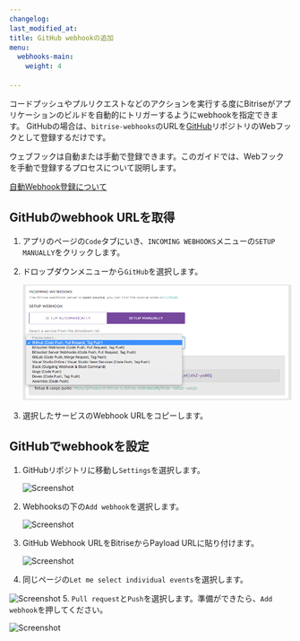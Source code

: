 ```yaml
---
changelog:
last_modified_at:
title: GitHub webhookの追加
menu:
  webhooks-main:
    weight: 4

---
```

コードプッシュやプルリクエストなどのアクションを実行する度にBitriseがアプリケーションのビルドを自動的にトリガーするようにwebhookを指定できます。 GitHubの場合は、`bitrise-webhooks`のURLを[GitHub](https://www.github.com)リポジトリのWebフックとして登録するだけです。

ウェブフックは自動または手動で登録できます。このガイドでは、Webフックを手動で登録するプロセスについて説明します。

[自動Webhook登録について](/webhooks/index#setting-up-incoming-webhooks-automatically/)

## GitHubのwebhook URLを取得

1. アプリのページの`Code`タブにいき、`INCOMING WEBHOOKS`メニューの`SETUP MANUALLY`をクリックします。
2. ドロップダウンメニューから`GitHub`を選択します。

   ![Screenshot](/img/github-webhook-1.png)
3. 選択したサービスのWebhook URLをコピーします。

## GitHubでwebhookを設定

1. GitHubリポジトリに移動し`Settings`を選択します。

   ![Screenshot](/img/webhooks/github-webhook-2.png)
2. Webhooksの下の`Add webhook`を選択します。

   ![Screenshot](/img/webhooks/github-webhook-3.png)
3. GitHub Webhook URLをBitriseからPayload URLに貼り付けます。

   ![Screenshot](/img/webhooks/github-webhook-4.png)
4. 同じページの`Let me select individual events`を選択します。

![Screenshot](/img/webhooks/github-webhook-5.png) 5. `Pull request`と`Push`を選択します。準備ができたら、`Add webhook`を押してください。

![Screenshot](/img/webhooks/github-webhook-6.png)